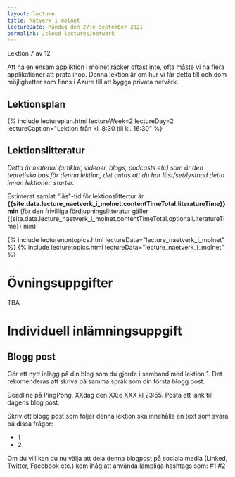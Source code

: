 ```yaml
---
layout: lecture
title: Nätverk i molnet
lectureDate: Måndag den 27:e September 2021
permalink: /cloud-lectures/network
---
```


Lektion 7 av 12

Att ha en ensam appliktion i molnet räcker oftast inte, ofta måste vi ha flera applikationer att prata ihop. Denna lektion är om hur vi får detta till och dom möjlighetter som finns i Azure till att bygga privata netvärk.

## Lektionsplan

{% include lectureplan.html lectureWeek=2 lectureDay=2 lectureCaption="Lektion från kl. 8:30 till kl. 16:30" %}

## Lektionslitteratur
*Detta är material (artiklar, videoer, blogs, podcasts etc) som är den teoretiska bas för denna lektion, det antas att du har läst/set/lystnad detta innan lektionen starter.*

Estimerat samlat "läs"-tid för lektionslittertur är **{{site.data.lecture_naetverk_i_molnet.contentTimeTotal.literatureTime}} min** (för den frivilliga fördjupningslitteratur gäller {{site.data.lecture_naetverk_i_molnet.contentTimeTotal.optionalLiteratureTime}} min)

{% include lecturenontopics.html lectureData="lecture_naetverk_i_molnet" %}
{% include lecturetopics.html lectureData="lecture_naetverk_i_molnet" %}

# Övningsuppgifter

TBA

# Individuell inlämningsuppgift
## Blogg post

Gör ett nytt inlägg på din blog som du gjorde i samband med lektion 1. Det rekomenderas att skriva på samma språk som din första blogg post.

Deadline på PingPong, XXdag den XX:e XXX kl 23:55. Posta ett länk till dagens blog post.

Skriv ett blogg post som följer denna lektion ska innehålla en text som svara på dissa frågor:
* 1
* 2

Om du vill kan du nu välja att dela denna blogpost på sociala media (Linked, Twitter, Facebook etc.) kom ihåg att använda lämpliga hashtags som: #1 #2